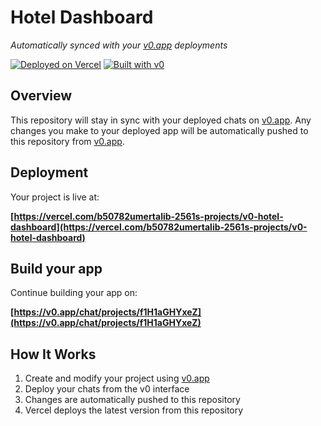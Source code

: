 # Hotel Dashboard

*Automatically synced with your [v0.app](https://v0.app) deployments*

[![Deployed on Vercel](https://img.shields.io/badge/Deployed%20on-Vercel-black?style=for-the-badge&logo=vercel)](https://vercel.com/b50782umertalib-2561s-projects/v0-hotel-dashboard)
[![Built with v0](https://img.shields.io/badge/Built%20with-v0.app-black?style=for-the-badge)](https://v0.app/chat/projects/f1H1aGHYxeZ)

## Overview

This repository will stay in sync with your deployed chats on [v0.app](https://v0.app).
Any changes you make to your deployed app will be automatically pushed to this repository from [v0.app](https://v0.app).

## Deployment

Your project is live at:

**[https://vercel.com/b50782umertalib-2561s-projects/v0-hotel-dashboard](https://vercel.com/b50782umertalib-2561s-projects/v0-hotel-dashboard)**

## Build your app

Continue building your app on:

**[https://v0.app/chat/projects/f1H1aGHYxeZ](https://v0.app/chat/projects/f1H1aGHYxeZ)**

## How It Works

1. Create and modify your project using [v0.app](https://v0.app)
2. Deploy your chats from the v0 interface
3. Changes are automatically pushed to this repository
4. Vercel deploys the latest version from this repository